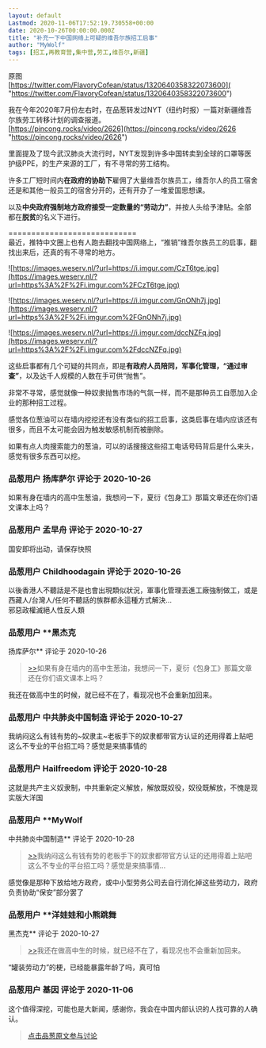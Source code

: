 ```yaml
---
layout: default
Lastmod: 2020-11-06T17:52:19.730558+00:00
date: 2020-10-26T00:00:00.000Z
title: "补充一下中国网络上可疑的维吾尔族招工启事"
author: "MyWolf"
tags: [招工,再教育营,集中营,劳工,维吾尔,新疆]
---
```


原图  
[https://twitter.com/FlavoryCofean/status/1320640358322073600]( "https://twitter.com/FlavoryCofean/status/1320640358322073600")  
  
我在今年2020年7月份左右时，在品葱转发过NYT（纽约时报）一篇对新疆维吾尔族劳工转移计划的调查报道。  
[https://pincong.rocks/video/2626](https://pincong.rocks/video/2626 "https://pincong.rocks/video/2626")  
  
里面提及了现今武汉肺炎大流行时，NYT发现到许多中国转卖到全球的口罩等医护级PPE，的生产来源的工厂，有不寻常的劳工结构。  
  
许多工厂短时间内**在政府的协助下**雇佣了大量维吾尔族员工，维吾尔人的员工宿舍还是和其他一般员工的宿舍分开的，还有开办了一堆爱国思想课。  
  
以及**中央政府强制地方政府接受一定数量的“劳动力”**，并按人头给予津贴。全部都在**脱贫**的名义下进行。  
  
\============================  
最近，推特中文圈上也有人跑去翻找中国网络上，“推销”维吾尔族员工的启事，翻找出来后，还真的有不寻常的地方。  
  
![https://images.weserv.nl/?url=https://i.imgur.com/CzT6tge.jpg](https://images.weserv.nl/?url=https%3A%2F%2Fi.imgur.com%2FCzT6tge.jpg)  
  
![https://images.weserv.nl/?url=https://i.imgur.com/GnONh7j.jpg](https://images.weserv.nl/?url=https%3A%2F%2Fi.imgur.com%2FGnONh7j.jpg)  
  
![https://images.weserv.nl/?url=https://i.imgur.com/dccNZFq.jpg](https://images.weserv.nl/?url=https%3A%2F%2Fi.imgur.com%2FdccNZFq.jpg)  
  
这些启事都有几个可疑的共同点，即是**有政府人员陪同，军事化管理，“通过审查”**，以及达千人规模的人数在手可供“抛售”。  
  
非常不寻常，感觉就像一种奴隶抛售市场的气氛一样，而不是那种员工自愿加入企业的那种招工过程。  
  
感觉各位葱油可以在墙内挖挖还有没有类似的招工启事，这类启事在墙内应该还有很多，而且不太可能会因为触发敏感机制而被删除。  
  
如果有点人肉搜索能力的葱油，可以的话搜搜这些招工电话号码背后是什么来头，感觉有很多东西可以挖。

            
### 品葱用户 **扬库萨尔** 评论于 2020-10-26
        
如果有身在墙内的高中生葱油，我想问一下，夏衍《包身工》那篇文章还在你们语文课本上吗？
        


            
### 品葱用户 **孟早舟** 评论于 2020-10-27
        
国安即将出动，请保存快照
        


            
### 品葱用户 **Childhoodagain** 评论于 2020-10-26
        
以後香港人不聽話是不是也會出現類似狀況，軍事化管理丟進工廠強制做工，或是西藏人/台灣人/任何不聽話的族群都永這種方式解決...  
邪惡政權滅絕人性反人類
        


            
### 品葱用户 **黑杰克 
扬库萨尔** 评论于 2020-10-26
        
> [\>>]( "/article/item_id-525946#")如果有身在墙内的高中生葱油，我想问一下，夏衍《包身工》那篇文章还在你们语文课本上吗？

  
我还在做高中生的时候，就已经不在了，看现况也不会重新加回来。
        


            
### 品葱用户 **中共肺炎中国制造** 评论于 2020-10-27
        
我纳闷这么有钱有势的~奴隶主~老板手下的奴隶都带官方认证的还用得着上贴吧这么不专业的平台招工吗？感觉是来搞事情的
        


            
### 品葱用户 **Hailfreedom** 评论于 2020-10-28
        
这就是共产主义奴隶制，中共重新定义解放，解放既奴役，奴役既解放，不愧是现实版大洋国
        


            
### 品葱用户 **MyWolf 
中共肺炎中国制造** 评论于 2020-10-28
        
> [\>>]( "/article/item_id-526033#")我纳闷这么有钱有势的老板手下的奴隶都带官方认证的还用得着上贴吧这么不专业的平台招工吗？感觉是来搞事情...

  
感觉像是那种下放给地方政府，或中小型劳务公司去自行消化掉这些劳动力，政府负责协助“保安”部分罢了
        


            
### 品葱用户 **洋娃娃和小熊跳舞 
黑杰克** 评论于 2020-10-27
        
> [\>>]( "/article/item_id-526017#")我还在做高中生的时候，就已经不在了，看现况也不会重新加回来。

  
  
“罐装劳动力”的梗，已经能暴露年龄了吗，真可怕
        


            
### 品葱用户 **基因** 评论于 2020-11-06
        
这个值得深挖，可能也是大新闻，感谢你，我会在中国内部认识的人找可靠的人确认。
        






> [点击品葱原文参与讨论](https://pincong.rocks/article/25551)

